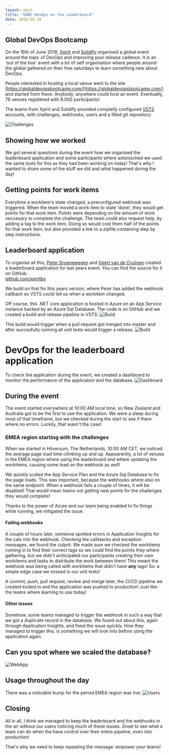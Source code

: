 ```yaml
---
layout: post
title: "GDBC DevOps on the Leaderboard"
date: 2018-06-16
---
```


## Global DevOps Bootcamp
On the 16th of June 2018, [Xpirit](https://twitter.com/xpiritbv) and [Solidify](https://twitter.com/molausson) organised a global event around the topic of DevOps and improving your release cadence. It is an 'out of the box' event with a lot of self organisation where people around the global gathered on their free saturdays to learn something new about DevOps.

People interested in hosting a local venue went to the site
[https://globaldevopsbootcamp.com/](https://globaldevopsbootcamp.com/) and started from there. Anybody, anywhere could host an event. Eventually, 76 venues registered with 8.000 participants!

The teams from Xpirit and Solidify provided completly configured [VSTS](https://twitter.com/VSTS) accounts, with challenges, webhooks, users and a filled git repository:

![Challenges](/images/2018_06_16_GDBC_Challenges.png)

## Showing how we worked
We got several questions during the event how we organised the leaderboard application and some participants where astonisched we used the same tools for this as they had been working on today!
That's why I wanted to share some of the stuff we did and what happened during the day!

## Getting points for work items
Everytime a workitem's state changed, a preconfigured webhook was triggered. When the team moved a work item to state 'done', they would get points for that work item. Points were depending on the amount of work neccesary to complete the challenge.
The team could also request help, by adding a tag to the work item. Doing so would cost them half of the points for that work item, but also provided a link to a zipfile containing step by step instructions. 

## Leaderboard application
To organise all this, [Peter Groenewegen](https://twitter.com/pgroene) and [Geert van de Cruijsen](https://twitter.com/GeertvdC) created a leaderboard application for last years event. You can find the source for it on GitHub:  
[github.com/xpiritbv](https://github.com/XpiritBV/LeaderboardsGlobalDevopsBootcamp)

We build on that for this years version, where Peter has added the webhook callback so VSTS could tell us when a workitem changed.

Off course, this .NET core application is hosted in Azure on an App Service instance backed by an Azure Sql Database. The code is on GitHub and we created a build and release pipeline in VSTS:
![Build](/images/2018_06_16_GDBC_Build.png)

This build would trigger when a pull request got merged into master and after succesfully running all unit tests would trigger a release.
![Build](/images/2018_06_16_GDBC_Release.png)

# DevOps for the leaderboard application
To check the application during the event, we created a dashboard to monitor the performance of the application and the database.
![Dashboard](/images/2018_06_16_GDBC_Dashboard.png)

## During the event
The event started everywhere at 10:00 AM local time, so New Zealand and Australia got to be the first to use the application. We were a sleep during most of that timeframe, but we checked during the start to see if there where no errors. Luckily, that wasn't the case!

### EMEA region starting with the challenges
When we started in Hilversum, The Netherlands, 10:00 AM CET, we noticed the average page load time climbing up and up. Appearently, a lot of venues in the EMEA region where using the leaderboard and where updating the workitems, causing some load on the webhook as well!

We quickly scaled the App Service Plan and the Azure Sql Database to fix the page loads. This was important, because the webhooks where also on the same endpoint. When a webhook fails a couple of times, it will be disabled! That would mean teams not getting new points for the challenges they would complete!

Thanks to the power of Azure and our team being enabled to fix things while running, we mitigated the issue.

#### Failing webhooks
A couple of hours later, someone spotted errors in Application Insights for the cals into the webhook. Checking the callstacks and exception messages, we found the culprit. We made sure we checked the workitems coming in to find their correct tags so we could find the points they where gathering, but we didn't aniticipated our participants creating their own workitems and tasks to distribute the work between them!
This meant the webhook was being called with workitems that didn't have **any** tags! So: a simple edge case we missed in our unit tests!

A commit, push, pull request, review and merge later, the CI/CD pipeline we created kicked in and the application was pushed to production! Just like the teams where learning to use today!

#### Other issues
Somehow, some teams managed to trigger the webhook in such a way that we got a duplicate record in the database. We found out about this, again through Application Insights, and fixed the issue quickly. How they managed to trigger this, is something we will look into before using the application again.

## Can you spot where we scaled the database?
![WebApp](/images/2018_06_16_GDBC_WebApp.png)

## Usage throughout the day
There was a noticable bump for the period EMEA region was live:
![Users](/images/2018_06_16_GDBC_Users.png)


## Closing
All in all, I think we managed to keep the leaderboard and the webhooks in the air without our users noticing much of these issues. Great to see what a team can do when the have control over their entire pipeline, even into production! 

That's why we need to keep repeating the message: empower your teams!